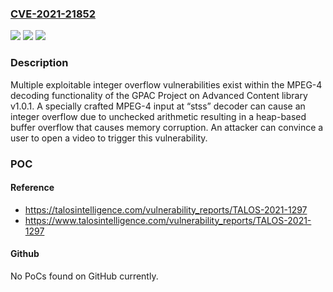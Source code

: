 ### [CVE-2021-21852](https://cve.mitre.org/cgi-bin/cvename.cgi?name=CVE-2021-21852)
![](https://img.shields.io/static/v1?label=Product&message=GPAC%22&color=blue)
![](https://img.shields.io/static/v1?label=Version&message=n%2Fa&color=blue)
![](https://img.shields.io/static/v1?label=Vulnerability&message=integer%20overflow%20to%20buffer%20overflow&color=brighgreen)

### Description

Multiple exploitable integer overflow vulnerabilities exist within the MPEG-4 decoding functionality of the GPAC Project on Advanced Content library v1.0.1. A specially crafted MPEG-4 input at “stss” decoder can cause an integer overflow due to unchecked arithmetic resulting in a heap-based buffer overflow that causes memory corruption. An attacker can convince a user to open a video to trigger this vulnerability.

### POC

#### Reference
- https://talosintelligence.com/vulnerability_reports/TALOS-2021-1297
- https://www.talosintelligence.com/vulnerability_reports/TALOS-2021-1297

#### Github
No PoCs found on GitHub currently.

